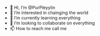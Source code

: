 - 👋 Hi, I’m @PurPleyylin
- 👀 I’m interested in chainging the world 
- 🌱 I’m currently learning everything 
- 💞️ I’m looking to collaborate on everything 
- 📫 How to reach me call me 

<!---
PurPleyylin/PurPleyylin is a ✨ special ✨ repository because its `README.md` (this file) appears on your GitHub profile.
You can click the Preview link to take a look at your changes.
--->
